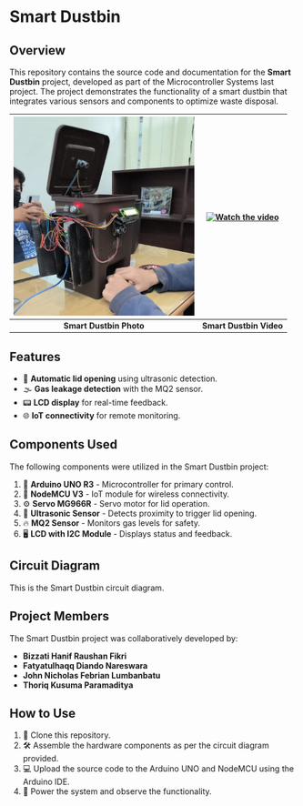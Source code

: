 # Smart Dustbin

## Overview
This repository contains the source code and documentation for the **Smart Dustbin** project, developed as part of the Microcontroller Systems last project. The project demonstrates the functionality of a smart dustbin that integrates various sensors and components to optimize waste disposal.

<div align="center">

| <img src="img/smartdustbin-img.jpeg" alt="Smart Dustbin" height="350"> | [![Watch the video](https://img.youtube.com/vi/YYmSqGCxgRM/0.jpg)](https://www.youtube.com/watch?v=YYmSqGCxgRM) |
|:----------------------------------------------------------------------:|:-----------------------------------------------------------------------------------:|
| **Smart Dustbin Photo**                                                | **Smart Dustbin Video**                                                            |

</div>

## Features
- 🚪 **Automatic lid opening** using ultrasonic detection.
- 🌫️ **Gas leakage detection** with the MQ2 sensor.
- 📟 **LCD display** for real-time feedback.
- 🌐 **IoT connectivity** for remote monitoring.

## Components Used
The following components were utilized in the Smart Dustbin project:

1. 🤖 **Arduino UNO R3** - Microcontroller for primary control.
2. 📡 **NodeMCU V3** - IoT module for wireless connectivity.
3. ⚙️ **Servo MG966R** - Servo motor for lid operation.
4. 📏 **Ultrasonic Sensor** - Detects proximity to trigger lid opening.
5. 🔥 **MQ2 Sensor** - Monitors gas levels for safety.
6. 🖥️ **LCD with I2C Module** - Displays status and feedback.

## Circuit Diagram
This is the Smart Dustbin circuit diagram.


## Project Members
The Smart Dustbin project was collaboratively developed by:

- **Bizzati Hanif Raushan Fikri**
- **Fatyatulhaqq Diando Nareswara**
- **John Nicholas Febrian Lumbanbatu**
- **Thoriq Kusuma Paramaditya**

## How to Use
1. 📂 Clone this repository.
2. 🛠️ Assemble the hardware components as per the circuit diagram provided.
3. 💻 Upload the source code to the Arduino UNO and NodeMCU using the Arduino IDE.
4. 🔌 Power the system and observe the functionality.

